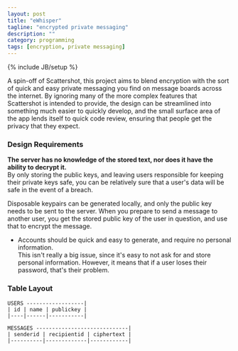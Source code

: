 ```yaml
---
layout: post
title: "eWhisper"
tagline: "encrypted private messaging"
description: ""
category: programming
tags: [encryption, private messaging]
---
```

{% include JB/setup %}

A spin-off of Scattershot, this project aims to blend encryption with the sort of quick and easy private messaging you find on message boards across the internet. By ignoring many of the more complex features that Scattershot is intended to provide, the design can be streamlined into something much easier to quickly develop, and the small surface area of the app lends itself to quick code review, ensuring that people get the privacy that they expect.

### Design Requirements

**The server has no knowledge of the stored text, nor does it have the ability to decrypt it.**  
By only storing the public keys, and leaving users responsible for keeping their private keys safe, you can be relatively sure that a user's data will be safe in the event of a breach.

Disposable keypairs can be generated locally, and only the public key needs to be sent to the server. When you prepare to send a message to another user, you get the stored public key of the user in question, and use that to encrypt the message.

* Accounts should be quick and easy to generate, and require no personal information.  
This isn't really a big issue, since it's easy to not ask for and store personal information. However, it means that if a user loses their password, that's their problem.

### Table Layout

	USERS ------------------|
	| id | name | publickey |
	|----|------|-----------|

	MESSAGES -----------------------------|
	| senderid | recipientid | ciphertext |
	|----------|-------------|------------|